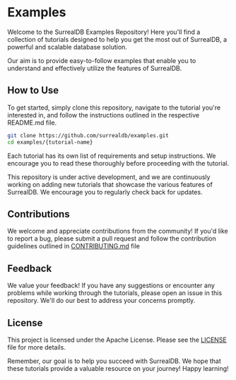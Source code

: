 # Examples



Welcome to the SurrealDB Examples Repository! Here you'll find a collection of tutorials designed to help you get the most out of SurrealDB, a powerful and scalable database solution.

Our aim is to provide easy-to-follow examples that enable you to understand and effectively utilize the features of SurrealDB.

## How to Use
To get started, simply clone this repository, navigate to the tutorial you're interested in, and follow the instructions outlined in the respective README.md file.

```bash
git clone https://github.com/surrealdb/examples.git
cd examples/{tutorial-name}
```

Each tutorial has its own list of requirements and setup instructions. We encourage you to read these thoroughly before proceeding with the tutorial.

This repository is under active development, and we are continuously working on adding new tutorials that showcase the various features of SurrealDB. We encourage you to regularly check back for updates.

## Contributions
We welcome and appreciate contributions from the community! If you'd like to report a bug, please submit a pull request and follow the contribution guidelines outlined in [CONTRIBUTING.md](https://github.com/surrealdb/surrealdb/blob/main/CONTRIBUTING.md) file

## Feedback
We value your feedback! If you have any suggestions or encounter any problems while working through the tutorials, please open an issue in this repository. We'll do our best to address your concerns promptly.

## License
This project is licensed under the  Apache License. Please see the [LICENSE](https://github.com/surrealdb/examples/blob/timpratim-patch-1/LICENSE) file for more details.

Remember, our goal is to help you succeed with SurrealDB. We hope that these tutorials provide a valuable resource on your journey! Happy learning!
